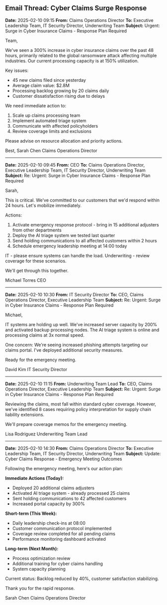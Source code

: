 ## Email Thread: Cyber Claims Surge Response

**Date:** 2025-02-10 09:15
**From:** Claims Operations Director
**To:** Executive Leadership Team, IT Security Director, Underwriting Team
**Subject:** Urgent: Surge in Cyber Insurance Claims - Response Plan Required

Team,

We've seen a 300% increase in cyber insurance claims over the past 48 hours, primarily related to the global ransomware attack affecting multiple industries. Our current processing capacity is at 150% utilization.

Key issues:
- 45 new claims filed since yesterday
- Average claim value: $2.8M
- Processing backlog growing by 20 claims daily
- Customer dissatisfaction rising due to delays

We need immediate action to:
1. Scale up claims processing team
2. Implement automated triage system
3. Communicate with affected policyholders
4. Review coverage limits and exclusions

Please advise on resource allocation and priority actions.

Best,
Sarah Chen
Claims Operations Director

---

**Date:** 2025-02-10 09:45
**From:** CEO
**To:** Claims Operations Director, Executive Leadership Team, IT Security Director, Underwriting Team
**Subject:** Re: Urgent: Surge in Cyber Insurance Claims - Response Plan Required

Sarah,

This is critical. We've committed to our customers that we'd respond within 24 hours. Let's mobilize immediately.

Actions:
1. Activate emergency response protocol - bring in 15 additional adjusters from other departments
2. Deploy the AI triage system we tested last quarter
3. Send holding communications to all affected customers within 2 hours
4. Schedule emergency leadership meeting at 14:00 today

IT - please ensure systems can handle the load.
Underwriting - review coverage for these scenarios.

We'll get through this together.

Michael Torres
CEO

---

**Date:** 2025-02-10 10:30
**From:** IT Security Director
**To:** CEO, Claims Operations Director, Executive Leadership Team
**Subject:** Re: Urgent: Surge in Cyber Insurance Claims - Response Plan Required

Michael,

IT systems are holding up well. We've increased server capacity by 200% and activated backup processing nodes. The AI triage system is online and processing claims at 3x normal speed.

One concern: We're seeing increased phishing attempts targeting our claims portal. I've deployed additional security measures.

Ready for the emergency meeting.

David Kim
IT Security Director

---

**Date:** 2025-02-10 11:15
**From:** Underwriting Team Lead
**To:** CEO, Claims Operations Director, Executive Leadership Team
**Subject:** Re: Urgent: Surge in Cyber Insurance Claims - Response Plan Required

Reviewing the claims, most fall within standard cyber coverage. However, we've identified 8 cases requiring policy interpretation for supply chain liability extensions.

We'll prepare coverage memos for the emergency meeting.

Lisa Rodriguez
Underwriting Team Lead

---

**Date:** 2025-02-10 14:30
**From:** Claims Operations Director
**To:** Executive Leadership Team, IT Security Director, Underwriting Team
**Subject:** Update: Cyber Claims Response - Emergency Meeting Outcomes

Following the emergency meeting, here's our action plan:

**Immediate Actions (Today):**
- Deployed 20 additional claims adjusters
- Activated AI triage system - already processed 25 claims
- Sent holding communications to 42 affected customers
- Increased portal capacity by 300%

**Short-term (This Week):**
- Daily leadership check-ins at 08:00
- Customer communication protocol implemented
- Coverage review completed for all pending claims
- Performance monitoring dashboard activated

**Long-term (Next Month):**
- Process optimization review
- Additional training for cyber claims handling
- System capacity planning

Current status: Backlog reduced by 40%, customer satisfaction stabilizing.

Thank you for the rapid response.

Sarah Chen
Claims Operations Director